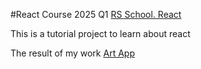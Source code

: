 #React Course 2025 Q1
[RS School. React](https://wearecommunity.io/events/rs-react-2025q1)

This is a tutorial project to learn about react

The result of my work  [Art App](https://YuliaEnik.github.io/re-react-app)
